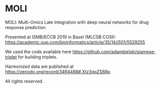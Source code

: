 # MOLI
MOLI: Multi-Omics Late Integration with deep neural networks for drug response prediction

Presented at ISMB/ECCB 2019 in Basel (MLCSB COSI): https://academic.oup.com/bioinformatics/article/35/14/i501/5529255

We used the code available here https://github.com/adambielski/siamese-triplet for building triplets. 

Harmonized data are published at https://zenodo.org/record/3464488#.Xtz3qpZS88p


All rights reserved.
